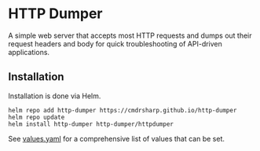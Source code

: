 # HTTP Dumper

A simple web server that accepts most HTTP requests and dumps out their request headers and body for quick troubleshooting of API-driven applications.

## Installation

Installation is done via Helm.

```
helm repo add http-dumper https://cmdrsharp.github.io/http-dumper
helm repo update
helm install http-dumper http-dumper/httpdumper
```

See [values.yaml](charts/kubepulse/values.yaml) for a comprehensive list of values that can be set.
